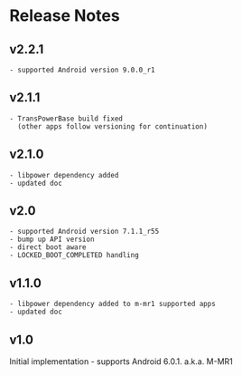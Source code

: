 # Release Notes

## v2.2.1
    - supported Android version 9.0.0_r1

## v2.1.1
    - TransPowerBase build fixed
      (other apps follow versioning for continuation)

## v2.1.0
    - libpower dependency added
    - updated doc

## v2.0
    - supported Android version 7.1.1_r55
    - bump up API version
    - direct boot aware
    - LOCKED_BOOT_COMPLETED handling

## v1.1.0
    - libpower dependency added to m-mr1 supported apps
    - updated doc

## v1.0
Initial implementation
    - supports Android 6.0.1. a.k.a. M-MR1
